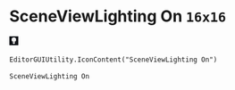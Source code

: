 # SceneViewLighting On `16x16`
<img src="/img/SceneViewLighting%20On.png" width=16 height=16>

``` CSharp
EditorGUIUtility.IconContent("SceneViewLighting On")
```
```
SceneViewLighting On
```
